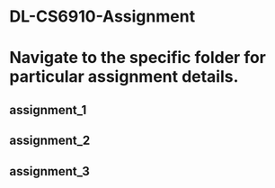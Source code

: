 # DL-CS6910-Assignment

# Navigate to the specific folder for particular assignment details.
## assignment_1
## assignment_2
## assignment_3
